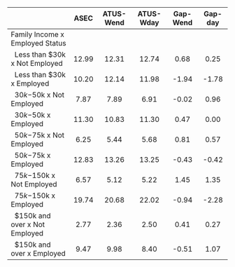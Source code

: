 
|                      |         ASEC |    ATUS-Wend |    ATUS-Wday |     Gap-Wend |      Gap-day |
| -------------------- | :----------: | :----------: | :----------: | :----------: | :----------: |
| Family Income x Employed Status |              |              |              |              |              |
| &nbsp;&nbsp;Less than $30k x Not Employed |        12.99 |        12.31 |        12.74 |         0.68 |         0.25 |
| &nbsp;&nbsp;Less than $30k x Employed |        10.20 |        12.14 |        11.98 |        -1.94 |        -1.78 |
| &nbsp;&nbsp;$30k-$50k x Not Employed |         7.87 |         7.89 |         6.91 |        -0.02 |         0.96 |
| &nbsp;&nbsp;$30k-$50k x Employed |        11.30 |        10.83 |        11.30 |         0.47 |         0.00 |
| &nbsp;&nbsp;$50k-$75k x Not Employed |         6.25 |         5.44 |         5.68 |         0.81 |         0.57 |
| &nbsp;&nbsp;$50k-$75k x Employed |        12.83 |        13.26 |        13.25 |        -0.43 |        -0.42 |
| &nbsp;&nbsp;$75k-$150k x Not Employed |         6.57 |         5.12 |         5.22 |         1.45 |         1.35 |
| &nbsp;&nbsp;$75k-$150k x Employed |        19.74 |        20.68 |        22.02 |        -0.94 |        -2.28 |
| &nbsp;&nbsp;$150k and over x Not Employed |         2.77 |         2.36 |         2.50 |         0.41 |         0.27 |
| &nbsp;&nbsp;$150k and over x Employed |         9.47 |         9.98 |         8.40 |        -0.51 |         1.07 |

